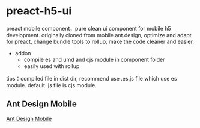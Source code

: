 # preact-h5-ui
preact mobile component，pure clean ui component for mobile h5 development. originally cloned from mobile.ant.design, optimize and adapt for preact, change bundle tools to rollup, make the code cleaner and easier.
- addon
    * compile es and umd and cjs module in component folder
    * easily used with rollup

tips：compiled file in dist dir, recommend use .es.js file which use es module. default
.js file is cjs module.


## Ant Design Mobile

[Ant Design Mobile](https://github.com/ant-design/ant-design-mobile)
